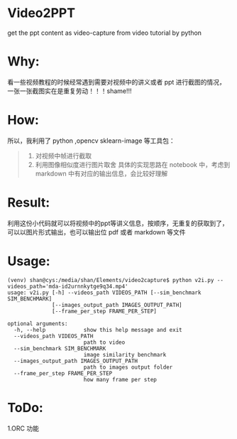 # Video2PPT
get the ppt content as video-capture from video tutorial by python

# Why:
看一些视频教程的时候经常遇到需要对视频中的讲义或者 ppt 进行截图的情况，一张一张截图实在是重复劳动！！！shame!!!

# How:
所以，我利用了 python ,opencv sklearn-image 等工具包：
> 1. 对视频中帧进行截取
> 2. 利用图像相似度进行图片取舍
具体的实现思路在 notebook 中，考虑到 markdown 中有对应的输出信息，会比较好理解

# Result:
利用这份小代码就可以将视频中的ppt等讲义信息，按顺序，无重复的获取到了，可以以图片形式输出，也可以输出位 pdf 或者 markdown 等文件

# Usage:
```
(venv) shan@cys:/media/shan/Elements/video2capture$ python v2i.py --videos_path='mda-id2urnnkytge9q34.mp4'
usage: v2i.py [-h] --videos_path VIDEOS_PATH [--sim_benchmark SIM_BENCHMARK]
              [--images_output_path IMAGES_OUTPUT_PATH]
              [--frame_per_step FRAME_PER_STEP]

optional arguments:
  -h, --help            show this help message and exit
  --videos_path VIDEOS_PATH
                        path to video
  --sim_benchmark SIM_BENCHMARK
                        image similarity benchmark
  --images_output_path IMAGES_OUTPUT_PATH
                        path to images output folder
  --frame_per_step FRAME_PER_STEP
                        how many frame per step

```

# ToDo:
1.ORC 功能
